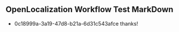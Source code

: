 ## OpenLocalization Workflow Test MarkDown
* 0c18999a-3a19-47d8-b21a-6d31c543afce thanks!

<!--HONumber=Aug16_HO5-->


